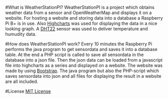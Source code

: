 #What is WeatherStationPI?
WeatherStationPI is a project which obtains weather data from a sensor and OpenWeatherMap and displays it on a website.
For hosting a website and storing data into a database a Raspberry Pi B+ is in use. Also <a href=http://www.highcharts.com/>Highcharts<a/> was used for displaying
the data in a nice looking graph. A <a href=http://www.adafruit.com/products/385>DHT22<a/> sensor was used to deliver temperature and humudity data.

#How does WeatherStationPI work?
Every 10 minutes the Raspberry Pi performs the java program to get sensordata and saves it into a database table. 
At the end a PHP script is called to save all sensordata in the database into a json file. Then the json data can be loaded
from a javascript file into highcharts as a series and displayed on a website. The website was made by using <a href=http://getbootstrap.com/>Bootstrap<a/>.
The java program but also the PHP-script which saves sensordata into json and all files for displaying the result in a
website are all included.


#License
<a href=http://opensource.org/licenses/MIT>MIT License<a/>
